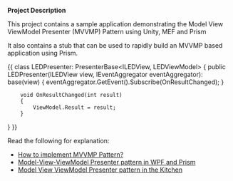 **Project Description**

This project contains a sample application demonstrating the Model View ViewModel Presenter (MVVMP) Pattern using Unity, MEF and Prism

It also contains a stub that can be used to rapidly build an MVVMP based application using Prism.

{{
class LEDPresenter: PresenterBase<ILEDView, LEDViewModel>
{
        public LEDPresenter(ILEDView view, IEventAggregator eventAggregator): base(view)
        {
            eventAggregator.GetEvent<ResultChangedEvent>().Subscribe(OnResultChanged);
        }

        void OnResultChanged(int result)
        {
            ViewModel.Result = result;
        }
}
}}

Read the following for explanation:
* [How to implement MVVMP Pattern?](http://www.overroot.com/blog/?p=285)
* [Model-View-ViewModel Presenter pattern in WPF and Prism](http://www.overroot.com/blog/?p=188)
* [Model View ViewModel Presenter pattern in the Kitchen](http://www.overroot.com/blog/?p=277)